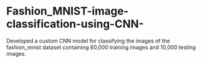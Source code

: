 # Fashion_MNIST-image-classification-using-CNN-
Developed a custom CNN model for classifying the images of the fashion_mnist dataset containing 60,000 training images and 10,000 testing images.
